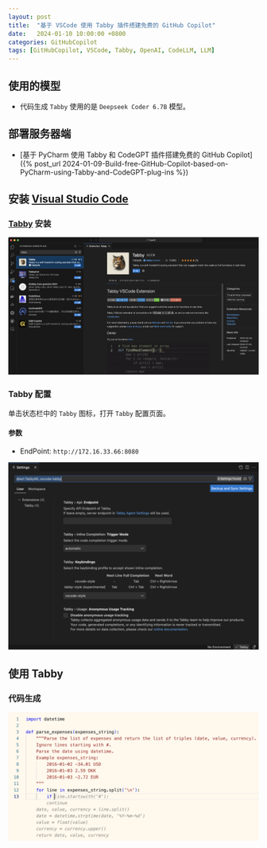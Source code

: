 ```yaml
---
layout: post
title:  "基于 VSCode 使用 Tabby 插件搭建免费的 GitHub Copilot"
date:   2024-01-10 10:00:00 +0800
categories: GitHubCopilot
tags: [GitHubCopilot, VSCode, Tabby, OpenAI, CodeLLM, LLM]
---
```


## 使用的模型
- 代码生成 `Tabby` 使用的是 `Deepseek Coder 6.7B` 模型。

## 部署服务器端
- [基于 PyCharm 使用 Tabby 和 CodeGPT  插件搭建免费的 GitHub Copilot]({% post_url 2024-01-09-Build-free-GitHub-Copilot-based-on-PyCharm-using-Tabby-and-CodeGPT-plug-ins %})

## 安装 [Visual Studio Code](https://tabby.tabbyml.com/docs/extensions/installation/vscode)

### [Tabby](https://marketplace.visualstudio.com/items?itemName=TabbyML.vscode-tabby) 安装
![](/images/2024/Tabby/VSCode-Tabby-Install.png)

### Tabby 配置

单击状态栏中的 `Tabby` 图标，打开 `Tabby` 配置页面。

#### 参数
- EndPoint: `http://172.16.33.66:8080`

![](/images/2024/Tabby/VSCode-Tabby-Settings.png)

## 使用 Tabby
### 代码生成
![](/images/2024/Tabby/Write-Code.png)
